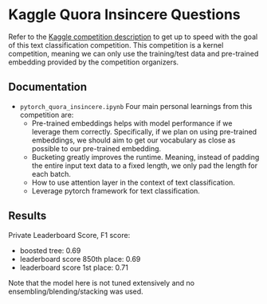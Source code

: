 # Kaggle Quora Insincere Questions

Refer to the [Kaggle competition description](https://www.kaggle.com/c/quora-insincere-questions-classification/overview) to get up to speed with the goal of this text classification competition. This competition is a kernel competition, meaning we can only use the training/test data and pre-trained embedding provided by the competition organizers.

## Documentation

- `pytorch_quora_insincere.ipynb` Four main personal learnings from this competition are:
    - Pre-trained embeddings helps with model performance if we leverage them correctly. Specifically, if we plan on using pre-trained embeddings, we should aim to get our vocabulary as close as possible to our pre-trained embedding.
    - Bucketing greatly improves the runtime. Meaning, instead of padding the entire input text data to a fixed length, we only pad the length for each batch.
    - How to use attention layer in the context of text classification.
    - Leverage pytorch framework for text classification.

## Results

Private Leaderboard Score, F1 score:

- boosted tree: 0.69
- leaderboard score 850th place: 0.69
- leaderboard score 1st place: 0.71

Note that the model here is not tuned extensively and no ensembling/blending/stacking was used.
  